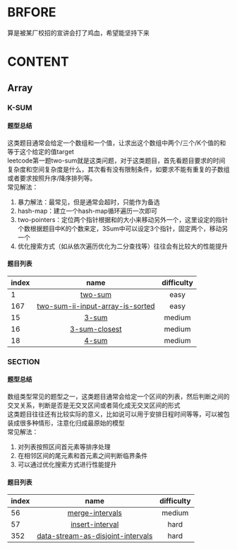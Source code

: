 # BRFORE  
算是被某厂校招的宣讲会打了鸡血，希望能坚持下来  

# CONTENT  
## Array  
### K-SUM
#### 题型总结  
这类题目通常会给定一个数组和一个值，让求出这个数组中两个/三个/K个值的和等于这个给定的值target  
leetcode第一题two-sum就是这类问题，对于这类题目，首先看题目要求的时间复杂度和空间复杂度是什么，其次看有没有限制条件，如要求不能有重复的子数组或者要求按照升序/降序排列等。  
常见解法：  
1. 暴力解法：最常见，但是通常会超时，只能作为备选    
2. hash-map：建立一个hash-map循环遍历一次即可  
3. two-pointers：定位两个指针根据和的大小来移动另外一个，这里设定的指针个数根据题目中K的个数来定，3Sum中可以设定3个指针，固定两个，移动另一个  
4. 优化搜索方式（如从依次遍历优化为二分查找等）往往会有比较大的性能提升
#### 题目列表  
|index|name|difficulty|
|:-----|:---:|:-----:|
|1|[two-sum](https://github.com/Mionger/LeetCode/blob/master/PASS1/Array/k-sum/0001-two-sum.md)|easy|
|167|[two-sum-ii-input-array-is-sorted](https://github.com/Mionger/LeetCode/blob/master/PASS1/Array/k-sum/0167-two-sum-ii-input-array-is-sorted.md)|easy|
|15|[3-sum](https://github.com/Mionger/LeetCode/blob/master/PASS1/Array/k-sum/0015-3-sum.md)|medium|
|16|[3-sum-closest](https://github.com/Mionger/LeetCode/blob/master/PASS1/Array/k-sum/0016-3-sum-closest.md)|medium|
|18|[4-sum](https://github.com/Mionger/LeetCode/blob/master/PASS1/Array/k-sum/0018-4-sum.md)|medium|

### SECTION
#### 题型总结
数组类型常见的题型之一，这类题目通常会给定一个区间的列表，然后判断之间的交叉关系，判断是否是无交叉区间或者简化成无交叉区间的形式  
这类题目往往还有比较实际的意义，比如说可以用于安排日程时间等等，可以被包装成很多种情形，注意化归成最原始的模型  
常见解法：  
1. 对列表按照区间首元素等排序处理  
2. 在相邻区间的尾元素和首元素之间判断临界条件  
3. 可以通过优化搜索方式进行性能提升  
#### 题目列表
|index|name|difficulty|
|:-----|:---:|:-----:|
|56|[merge-intervals](https://github.com/Mionger/LeetCode/blob/master/PASS1/Array/section/0056-merge-intervals.md)|medium|
|57|[insert-interval](https://github.com/Mionger/LeetCode/blob/master/PASS1/Array/section/0057-insert-interval.md)|hard|
|352|[data-stream-as-disjoint-intervals](https://github.com/Mionger/LeetCode/blob/master/PASS1/Array/section/0352-data-stream-as-disjoint-intervals.md)|hard|
